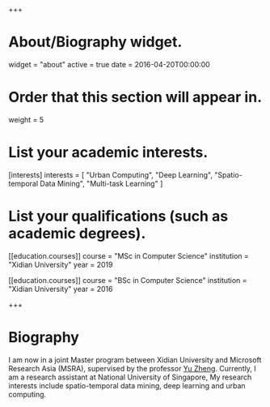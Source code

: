 +++
# About/Biography widget.
widget = "about"
active = true
date = 2016-04-20T00:00:00

# Order that this section will appear in.
weight = 5

# List your academic interests.
[interests]
  interests = [
    "Urban Computing",
    "Deep Learning",
    "Spatio-temporal Data Mining",
    "Multi-task Learning"
  ]

# List your qualifications (such as academic degrees).
[[education.courses]]
  course = "MSc in Computer Science"
  institution = "Xidian University"
  year = 2019

[[education.courses]]
  course = "BSc in Computer Science"
  institution = "Xidian University"
  year = 2016
 
+++

# Biography
I am now in a joint Master program between Xidian University and Microsoft Research Asia (MSRA), supervised by the professor [Yu Zheng](http://urban-computing.com/yuzheng). Currently, I am a research assistant at National University of Singapore, My research interests include spatio-temporal data mining, deep learning and urban computing.